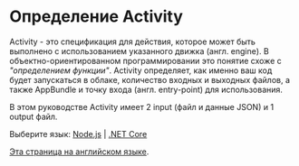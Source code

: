 # Определение Activity

Activity - это спецификация для действия, которое может быть выполнено с использованием указанного движка (англ. engine). В объектно-ориентированном программировании это понятие схоже с *"определением функции"*. Activity определяет, как именно ваш код будет запускаться в облаке, количество входных и выходных файлов, а также AppBundle и точку входа (англ. entry-point) для использования.

В этом руководстве Activity имеет 2 input (файл и данные JSON) и 1 output файл.

Выберите язык: [Node.js](designautomation/activity/nodejs) | [.NET Core](designautomation/activity/netcore)

[Эта страница на английском языке](https://learnforge.autodesk.io/#/designautomation/activity/).
